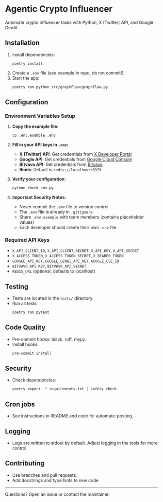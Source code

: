 # Agentic Crypto Influencer

Automate crypto influencer tasks with Python, X (Twitter) API, and Google GenAI.

## Installation

1. Install dependencies:
   ```sh
   poetry install
   ```
2. Create a `.env` file (see example in repo, do not commit!)
3. Start the app:
   ```sh
   poetry run python src/graphflow/graphflow.py
   ```

## Configuration

### Environment Variables Setup

1. **Copy the example file:**

   ```sh
   cp .env.example .env
   ```

2. **Fill in your API keys in `.env`:**

   - **X (Twitter) API**: Get credentials from [X Developer Portal](https://developer.x.com/)
   - **Google API**: Get credentials from [Google Cloud Console](https://console.cloud.google.com/)
   - **Bitvavo API**: Get credentials from [Bitvavo](https://bitvavo.com/)
   - **Redis**: Default is `redis://localhost:6379`

3. **Verify your configuration:**

   ```sh
   python check_env.py
   ```

4. **Important Security Notes:**
   - Never commit the `.env` file to version control
   - The `.env` file is already in `.gitignore`
   - Share `.env.example` with team members (contains placeholder values)
   - Each developer should create their own `.env` file

### Required API Keys

- `X_API_CLIENT_ID`, `X_API_CLIENT_SECRET`, `X_API_KEY`, `X_API_SECRET`
- `X_ACCESS_TOKEN`, `X_ACCESS_TOKEN_SECRET`, `X_BEARER_TOKEN`
- `GOOGLE_API_KEY`, `GOOGLE_GENAI_API_KEY`, `GOOGLE_CSE_ID`
- `BITVAVO_API_KEY`, `BITVAVO_API_SECRET`
- `REDIS_URL` (optional, defaults to localhost)

## Testing

- Tests are located in the `tests/` directory.
- Run all tests:
  ```sh
  poetry run pytest
  ```

## Code Quality

- Pre-commit hooks: black, ruff, mypy.
- Install hooks:
  ```sh
  pre-commit install
  ```

## Security

- Check dependencies:
  ```sh
  poetry export -f requirements.txt | safety check
  ```

## Cron jobs

- See instructions in README and code for automatic posting.

## Logging

- Logs are written to stdout by default. Adjust logging in the tools for more control.

## Contributing

- Use branches and pull requests.
- Add docstrings and type hints to new code.

---

Questions? Open an issue or contact the maintainer.
